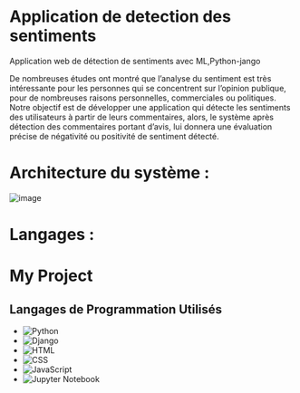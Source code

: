 # Application de detection des sentiments
Application web de détection de sentiments avec ML,Python-jango 

De nombreuses études ont montré que l’analyse du sentiment est très intéressante pour les personnes qui se concentrent sur l’opinion publique, pour de nombreuses raisons personnelles, commerciales ou politiques. Notre objectif est de développer une application qui détecte les sentiments des utilisateurs à partir de leurs commentaires, alors, le système après détection des commentaires portant d’avis, lui donnera une évaluation précise de négativité ou positivité de sentiment détecté.

# Architecture du système :
![image](https://github.com/user-attachments/assets/d909d743-6396-47d6-95e7-8699ebef9074)

# Langages :
# My Project

## Langages de Programmation Utilisés

- ![Python](https://img.shields.io/badge/Python-3776AB?style=for-the-badge&logo=python&logoColor=white)
- ![Django](https://img.shields.io/badge/Django-3776AB?style=for-the-badge&logo=python&logoColor=white)
- ![HTML](https://img.shields.io/badge/HTML5-E34F26?style=for-the-badge&logo=html5&logoColor=white)
- ![CSS](https://img.shields.io/badge/CSS3-1572B6?style=for-the-badge&logo=css3&logoColor=white)
- ![JavaScript](https://img.shields.io/badge/JavaScript-F7DF1E?style=for-the-badge&logo=javascript&logoColor=black)
- ![Jupyter Notebook](https://img.shields.io/badge/Jupyter_Notebook-F37626?style=for-the-badge&logo=jupyter&logoColor=white)


